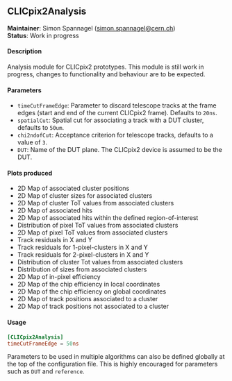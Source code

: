 ## CLICpix2Analysis
**Maintainer**: Simon Spannagel (<simon.spannagel@cern.ch>)  
**Status**: Work in progress

#### Description
Analysis module for CLICpix2 prototypes. This module is still work in progress, changes to functionality and behaviour are to be expected.

#### Parameters
* `timeCutFrameEdge`: Parameter to discard telescope tracks at the frame edges (start and end of the current CLICpix2 frame). Defaults to `20ns`.
* `spatialCut`: Spatial cut for associating a track with a DUT cluster, defaults to `50um`.
* `chi2ndofCut`: Acceptance criterion for telescope tracks, defaults to a value of `3`.
* `DUT`: Name of the DUT plane. The CLICpix2 device is assumed to be the DUT.

#### Plots produced
* 2D Map of associated cluster positions
* 2D Map of cluster sizes for associated clusters
* 2D Map of cluster ToT values from associated clusters
* 2D Map of associated hits
* 2D Map of associated hits within the defined region-of-interest
* Distribution of pixel ToT values from associated clusters
* 2D Map of pixel ToT values from associated clusters
* Track residuals in X and Y
* Track residuals for 1-pixel-clusters in X and Y
* Track residuals for 2-pixel-clusters in X and Y
* Distribution of cluster Tot values from associated clusters
* Distribution of sizes from associated clusters
* 2D Map of in-pixel efficiency
* 2D Map of the chip efficiency in local coordinates
* 2D Map of the chip efficiency on global coordinates
* 2D Map of track positions associated to a cluster
* 2D Map of track positions not associated to a cluster

#### Usage
```toml
[CLICpix2Analysis]
timeCutFrameEdge = 50ns
```

Parameters to be used in multiple algorithms can also be defined globally at the top of the configuration file. This is highly encouraged for parameters such as `DUT` and `reference`.
